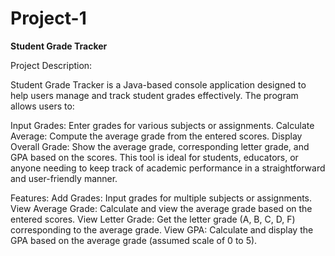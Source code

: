 # Project-1
**Student Grade Tracker**

Project Description:

Student Grade Tracker is a Java-based console application designed to help users manage and track student grades effectively. The program allows users to:

Input Grades: Enter grades for various subjects or assignments.
Calculate Average: Compute the average grade from the entered scores.
Display Overall Grade: Show the average grade, corresponding letter grade, and GPA based on the scores.
This tool is ideal for students, educators, or anyone needing to keep track of academic performance in a straightforward and user-friendly manner.


Features:
Add Grades: Input grades for multiple subjects or assignments.
View Average Grade: Calculate and view the average grade based on the entered scores.
View Letter Grade: Get the letter grade (A, B, C, D, F) corresponding to the average grade.
View GPA: Calculate and display the GPA based on the average grade (assumed scale of 0 to 5).
